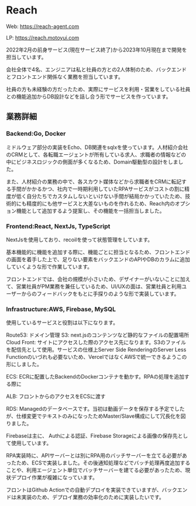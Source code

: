 # Reach

Web: https://reach-agent.com

LP: https://reach.motoyui.com

2022年2月の前身サービス(現在サービス終了)から2023年10月現在まで開発を担当しています。

会社全体で4名、エンジニアは私と社員の方との2人体制のため、バックエンドとフロントエンド関係なく業務を担当しています。

社員の方も未経験の方だったため、実際にサービスを利用・営業をしている社員との機能追加からDB設計などを話し合う形でサービスを作っています。

## 業務詳細
### Backend:Go, Docker

ミドルウェア部分の実装をEcho、DB関連をsqlxを使っています。人材紹介会社のCRMとして、各転職エージェントが所有している求人、求職者の情報などの中にビジネスロジックの側面が多くなるため、Domain駆動型の設計をしました。

また、人材紹介の業務の中で、各スカウト媒体などから求職者をCRMに転記する手間がかかるかつ、社内で一時期利用していたRPAサービスがコストの割に精度が低く自分たちでカスタムしないといけない手間が結局かかっていたため、技術的にも精度的にも他サービスと大差ないものを作れるため、Reach内のオプション機能として追加するよう提案し、その機能を一括担当しました。

### Frontend:React, NextJs, TypeScript

NextJsを使用しており、recoilを使って状態管理をしています。

基本機能的に機能を追加する際に、機能ごとに担当となるため、フロントエンドの画面を着手した上で、足りない要素をバックエンドのAPIやDBのカラムに追加していくような形で作業しています。

フロントエンドでは、会社の規模が小さいため、デザイナーがいないことに加えて、営業社員がPM業務を兼任しているため、UI/UXの面は、営業社員と利用ユーザーからのフィードバックをもとに手探りのような形で実装しています。

### Infrastructure:AWS, Firebase, MySQL
使用しているサービスと役割は以下になります。

Route53: ドメイン管理
S3: next.jsのコンテンツなど静的なファイルの配置場所
Cloud Front: サイトにアクセスした際のアクセス先になります。S3のファイルを配信先として使用。サービスの仕様上Server Side RenderingのServer Less Functionのいづれも必要ないため、VercelではなくAWSで統一できるようこの形にしました。

ECS: ECRに配置したBackendのDockerコンテナを動かす。RPAの処理を追加する際に

ALB: フロントからのアクセスをECSに渡す

RDS: Managedのデータベースです。当初は動画データを保存する予定でしたが、仕様変更でテキストのみになったためMaster/Slave構成にして冗長化を図りました。

Firebaseは主に、 Authによる認証、Firebase Storageによる画像の保存先として使用しています。

RPA実装時に、APIサーバーとは別にRPA用のバッチサーバーを立てる必要があったため、ECSで実装しました。その後通知処理などでバッチ処理再度追加することや、利用エージェント単位でバッチサーバーを建てる必要があったため、現状デプロイ作業が複雑になっています。

フロントはGithub Actionでの自動デプロイを実装できていますが、バックエンドは未実装のため、デプロイ業務の効率化のために実装したいです。